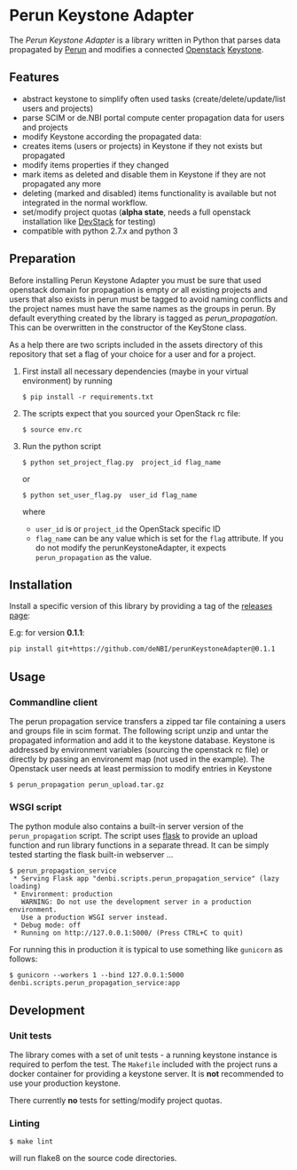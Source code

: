 # Perun Keystone Adapter

The *Perun Keystone Adapter* is a library written in Python that parses data propagated by [Perun](https://perun.elixir-czech.cz) and modifies a connected [Openstack](https://www.openstack.org) [Keystone](https://docs.openstack.org/keystone/latest/).

## Features

 -  abstract keystone to simplify often used tasks (create/delete/update/list users and projects) 
 -  parse SCIM or de.NBI portal compute center propagation data for users and projects
 -  modify Keystone according the propagated data: 
 -  creates items (users or projects) in Keystone if they not exists but propagated
 -  modify items properties if they changed
 -  mark items as deleted and disable them in Keystone if they are not propagated any more
 -  deleting (marked and disabled) items functionality is available but not integrated in the normal workflow.
 -  set/modify project quotas (**alpha state**, needs a full openstack  installation like [DevStack](https://docs.openstack.org/devstack/latest/) for testing)
 -  compatible with python 2.7.x and python 3

## Preparation

Before installing Perun Keystone Adapter you must be sure that used openstack domain for propagation is empty *or*  all existing projects and users that also exists in perun must be tagged to avoid naming conflicts and the project names must have the same names as the groups in perun. By default everything created by the library is tagged as *perun_propagation*. This can be overwritten in the constructor of the KeyStone class.

As a help there are two scripts included in the assets directory of this repository that set a flag of your choice for a user and for a project.

1. First install all necessary dependencies (maybe in your virtual environment) by running

   ```console
   $ pip install -r requirements.txt
   ```

2. The scripts expect that you sourced your OpenStack rc file:

   ```console
   $ source env.rc
   ```

3. Run the python script

   ```console
   $ python set_project_flag.py  project_id flag_name
   ```

   or

   ```console
   $ python set_user_flag.py  user_id flag_name
   ```

   where

   * `user_id` is or `project_id` the OpenStack specific ID
   * `flag_name` can be any value which is set for the `flag` attribute. If you do not modify the perunKeystoneAdapter, it expects `perun_propagation` as the value.

## Installation

Install a specific version of this library by providing a tag of the [releases page](https://github.com/deNBI/perunKeystoneAdapter/releases):

E.g: for version **0.1.1**:

```bash
pip install git+https://github.com/deNBI/perunKeystoneAdapter@0.1.1
```

## Usage

### Commandline client

The perun propagation service transfers a zipped tar file containing a users and groups file in scim format.
The following script unzip and untar the propagated information and  add it to the keystone database. Keystone is addressed by environment variables (sourcing the openstack rc file) or  directly by passing an environemt map (not used in the example). The Openstack user needs at least permission to modify entries in Keystone

```console
$ perun_propagation perun_upload.tar.gz
```

### WSGI script

The python module also contains a built-in server version of the `perun_propagation` script. The script uses [flask](http://flask.pocoo.org/) to provide an upload function and run library functions in a separate thread. It can be simply tested starting the flask built-in webserver ...

```console
$ perun_propagation_service
 * Serving Flask app "denbi.scripts.perun_propagation_service" (lazy loading)
 * Environment: production
   WARNING: Do not use the development server in a production environment.
   Use a production WSGI server instead.
 * Debug mode: off
 * Running on http://127.0.0.1:5000/ (Press CTRL+C to quit)
```

For running this in production it is typical to use something like `gunicorn` as follows:

```console
$ gunicorn --workers 1 --bind 127.0.0.1:5000 denbi.scripts.perun_propagation_service:app 
```

## Development

### Unit tests

The library comes with a set of unit tests - a running keystone instance is required to perfom the test. The `Makefile` included with the project runs a docker container for providing a keystone server. It is **not** recommended to use your production keystone.

There currently **no** tests for setting/modify project quotas.

### Linting

```
$ make lint
```

will run flake8 on the source code directories.
